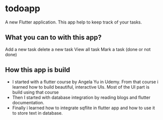 # todoapp

A new Flutter application.
This app help to keep track of your tasks.

## What you can to with this app?

Add a new task
delete a new task
View all task
Mark a task (done or not done)

## How this app is build

- I started with a flutter course by Angela Yu in Udemy.  From that course i learned how to build beautiful, interactive UIs. Most of the UI part is build using that course
- Then I started with database integration by reading blogs and flutter documentation.
- Finally i learned how to integrate sqflite in flutter app and how to use it to store text in database.


